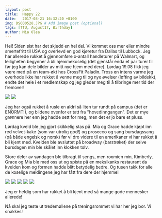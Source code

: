 ```yaml
---
layout: post
title:  Happy 22
date:   2017-08-21 16:32:20 +0100
img: DSC00528.JPG # Add image post (optional)
tags: [TTU, August17, Birthday]
author: Mia Olea 
---
```

Hei! Siden sist har det skjedd en hel del. Vi kommet oss mer eller mindre smertefritt til USA og overlevd en god kjøretur fra Dallas til Lubbock. Jeg har allerede rukket å gjennomføre x-antall handleturer på Walmart, og leiligheten begynner å bli hjemmekoselig (det gjenstår enda et par turer til før jeg kan dele bilder av mitt nye hjem med dere). Lørdag 19.08 fikk jeg være med på en team-økt hos CrossFit Paladin. Tross en intens varme jeg overhode ikke har rukket å venne meg til og nye øvelser (løfting av bildekk), endte det hele i et medlemskap og jeg gleder meg til å tilbringe mer tid der fremover! 

![]({{site.baseurl}}/assets/img/DSC00528.JPG)
![]({{site.baseurl}}/assets/img/DSC00535.JPG)

Jeg har også rukket å rusle en aldri så liten tur rundt på campus (det er ENORMT!), og bildene ovenfor er tatt fra "hovedinngangen". Det er mye grønnere her enn jeg hadde sett for meg, men det er jo bare et pluss. 

Lørdag kveld ble jeg gjort skikkelig stas på. Mia og Grace hadde kjøpt inn red velvet-kake (som var utrolig god!) og prosecco og sang bursdagssang (på både engelsk og norsk) før vi dro videre til en amerikaner vi har rukket å bli kjent med. Kvelden ble avsluttet på broadway (barstrøket) der selve bursdagen min ble skålet inn klokken tolv. 

Store deler av søndagen ble tilbragt til sengs, men roomien min, Kimberly, Grace og Mia ble med oss ut og spiste på en meksikanks restaurant da kvelden kom og formen hadde blitt betydelig bedre. Og tusen takk for alle de koselige meldingene jeg har fått fra dere der hjemme!

![]({{site.baseurl}}/assets/img/DSC00541.JPG)
![]({{site.baseurl}}/assets/img/IMG_0213_1.jpg)
![]({{site.baseurl}}/assets/img/IMG_0218.JPG)
![]({{site.baseurl}}/assets/img/IMG_0222.JPG)
![]({{site.baseurl}}/assets/img/IMG_0228_1.JPG)

Jeg er heldig som har rukket å bli kjent med så mange gode mennesker allerede! 

Nå skal jeg teste ut tredemøllene på treningsrommet vi har her jeg bor. Vi snakkes! 